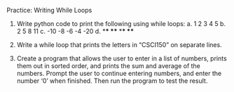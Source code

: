 Practice: Writing While Loops

1. Write python code to print the following using while loops:
   a. 1 2 3 4 5
   b. 2 5 8 11
   c. -10 -8 -6 -4 -20
   d. \***\* \*\*** \***\* \*\***

2. Write a while loop that prints the letters in “CSCI150” on separate lines.

3. Create a program that allows the user to enter in a list of numbers, prints them out in sorted order, and prints the sum and average of the numbers. Prompt the user to continue entering numbers, and enter the number ‘0’ when finished. Then run the program to test the result.
